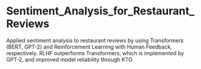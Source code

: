 # Sentiment_Analysis_for_Restaurant_Reviews
Applied sentiment analysis to restaurant reviews by using Transformers (BERT, GPT-2) and Reinforcement Learning with Human Feedback, respectively. RLHF outperforms Transformers, which is implemented by GPT-2, and improved model reliability through KTO.
